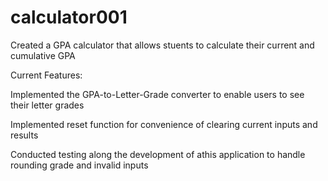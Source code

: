 # calculator001
Created a GPA calculator that allows stuents to calculate their current and cumulative GPA

Current Features:

Implemented the GPA-to-Letter-Grade converter to enable users to see their letter grades

Implemented reset function for convenience of clearing current inputs and results

Conducted testing along the development of athis application to handle rounding grade and invalid inputs
